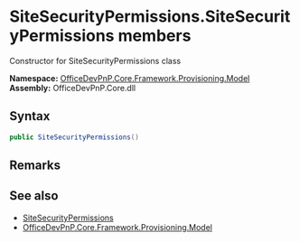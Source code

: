 # SiteSecurityPermissions.SiteSecurityPermissions members 
 Constructor for SiteSecurityPermissions class   

**Namespace:** [OfficeDevPnP.Core.Framework.Provisioning.Model](OfficeDevPnP.Core.Framework.Provisioning.Model.md)  
**Assembly:** OfficeDevPnP.Core.dll  
## Syntax
```C#
public SiteSecurityPermissions()
```
## Remarks
  
## See also
- [SiteSecurityPermissions](OfficeDevPnP.Core.Framework.Provisioning.Model.SiteSecurityPermissions.md)
- [OfficeDevPnP.Core.Framework.Provisioning.Model](OfficeDevPnP.Core.Framework.Provisioning.Model.md)
